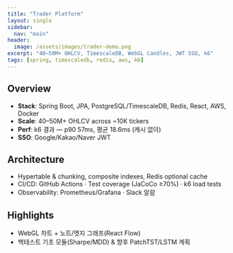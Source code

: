```yaml
---
title: "Trader Platform"
layout: single
sidebar:
  nav: "main"
header:
  image: /assets/images/trader-demo.png
excerpt: "40–50M+ OHLCV, TimescaleDB, WebGL Candles, JWT SSO, k6"
tags: [spring, timescaledb, redis, aws, k6]
---
```


## Overview

- **Stack**: Spring Boot, JPA, PostgreSQL/TimescaleDB, Redis, React, AWS, Docker
- **Scale**: 40–50M+ OHLCV across ~10K tickers
- **Perf**: k6 결과 — p90 57ms, 평균 18.6ms (캐시 없이)
- **SSO**: Google/Kakao/Naver JWT

## Architecture

- Hypertable & chunking, composite indexes, Redis optional cache
- CI/CD: GitHub Actions · Test coverage (JaCoCo ≥70%) · k6 load tests
- Observability: Prometheus/Grafana · Slack 알람

## Highlights

- WebGL 차트 + 노트/엣지 그래프(React Flow)
- 백테스트 기초 모듈(Sharpe/MDD) & 향후 PatchTST/LSTM 계획
